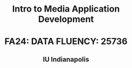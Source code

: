 <h1 align="center">Intro to Media Application Development</h1>
<h1 align="center">FA24: DATA FLUENCY: 25736</h1>
<h2 align="center">IU Indianapolis</h2>
